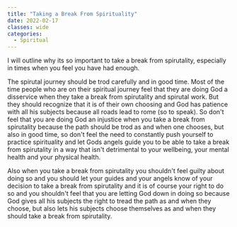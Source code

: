 ```yaml
---
title: "Taking a Break From Spirituality"
date: 2022-02-17
classes: wide
categories:
  - Spiritual 
---
```


I will outline why its so important to take a break from spirutality, especially in times when you feel you have had enough.

The spirutal journey should be trod carefully and in good time. Most of the time people who are on their spiritual journey feel that they are doing God a disservice when they take a break from spirutality and spirutal work. But they should recognize that it is of their own choosing and God has patience with all his subjects because all roads lead to rome (so to speak). So don't feel that you are doing God an injustice when you take a break from spirutality because the path should be trod as and when one chooses, but also in good time, so don't feel the need to constantly push yourself to practice spirituality and let Gods angels guide you to be able to take a break from spirutality in a way that isn't detrimental to your wellbeing, your mental health and your physical health.

Also when you take a break from spirutality you shouldn't feel guilty about doing so and you should let your guides and your angels know of your decision to take a break from spirutality and it is of course your right to do so and you shouldn't feel that you are letting God down in doing so because God gives all his subjects the right to tread the path as and when they choose, but also lets his subjects choose themselves as and when they should take a break from spirutality. 
